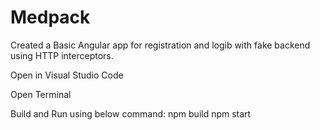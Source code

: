 # Medpack
Created a Basic Angular app for registration and logib with fake backend using HTTP interceptors. 

Open in Visual Studio Code

Open Terminal

Build and Run using below command:
npm build
npm start
